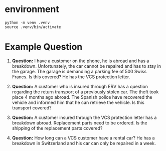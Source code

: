 # environment

    python -m venv .venv
    source .venv/bin/activate

# Example Question

1. **Question:** I have a customer on the phone, he is abroad and has a breakdown. Unfortunately, the car cannot be repaired and has to stay in the garage. The garage is demanding a parking fee of 500 Swiss Francs. Is this covered? He has the VCS protection letter.

2. **Question:** A customer who is insured through ERV has a question regarding the return transport of a previously stolen car. The theft took place 4 months ago abroad. The Spanish police have recovered the vehicle and informed him that he can retrieve the vehicle. Is this transport covered?

3. **Question:** A customer insured through the VCS protection letter has a breakdown abroad. Replacement parts need to be ordered. Is the shipping of the replacement parts covered?

4. **Question:** How long can a VCS customer have a rental car? He has a breakdown in Switzerland and his car can only be repaired in a week.
